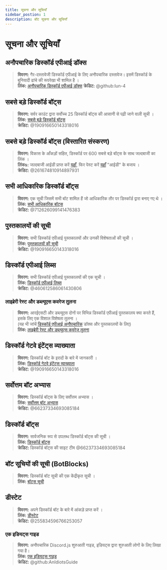 ```yaml
---
title: सूचना और सूचियाँ
sidebar_postion: 1
description: बॉट सूचना और सूचियाँ
---
```


# सूचना और सूचियाँ

## अनौपचारिक डिस्कॉर्ड एपीआई डॉक्स

> **विवरण:** गैर-दस्तावेजी डिस्कॉर्ड एपीआई के लिए अनौपचारिक दस्तावेज। इसमें डिस्कॉर्ड के बुनियादी ढांचे की रूपरेखा भी शामिल है ।  <br/>
**लिंक:** [अनौपचारिक डिस्कॉर्ड एपीआई डॉक्स](https://luna.gitlab.io/discord-unofficial-docs/)
**क्रेडिट:** @github:lun-4

## सबसे बड़े डिस्कॉर्ड बॉट्स

> **विवरण:** सर्वर काउंट द्वारा सर्वोच्च 25 डिस्कॉर्ड बॉट्स की आसानी से पढ़ी जाने वाली सूची ।   <br/>
**लिंक:** [सबसे बड़े डिस्कॉर्ड बॉट्स](https://gist.github.com/advaith1/451dcbca2d7c3503d4f48d63eb918cb0)   <br/>
**क्रेडिट:** @190916650143318016

## सबसे बड़े डिस्कॉर्ड बॉट्स (विस्तारित संस्करण)

> **विवरण:** विकास के आँकड़ों सहित, डिस्कॉर्ड पर 600 सबसे बड़े बॉट्स के साथ जल्दबाजी का लिंक ।  <br/>
**लिंकs:** जल्दबाजी आईडी प्राप्त करें [यहाँ](https://unbelievaboat.com/api/botlist), फिर पेस्ट करें [यहाँ](https://haste.unbelievaboat.com/ID) "आईडी" के बजाय ।  <br/>
**क्रेडिट:** @261674810914897931

## सभी आधिकारिक डिस्कॉर्ड बॉट्स

> **विवरण:** एक सूची जिसमें सभी बॉट शामिल हैं जो आधिकारिक तौर पर डिस्कॉर्ड द्वारा बनाए गए थे ।   <br/>
**लिंक:** [सभी आधिकारिक बॉट्स](https://gist.github.com/GeneralSadaf/e58edfb8158df2680aa90ae897c2e327)   <br/>
**क्रेडिट:** @712626099141476383

## पुस्तकालयों की सूची

> **विवरण:** सभी डिस्कॉर्ड एपीआई पुस्तकालयों और उनकी विशेषताओं की सूची ।   <br/>
**लिंक:** [पुस्तकालयों की सूची](https://libs.advaith.io/)   <br/>
**क्रेडिट:** @190916650143318016

## डिस्कॉर्ड एपीआई लिब्स

> **विवरण:** सभी डिस्कॉर्ड एपीआई पुस्तकालयों की एक सूची ।  <br/>
**लिंक:** [डिस्कॉर्ड एपीआई लिब्स](https://github.com/apacheli/discord-api-libs)  <br/>
**क्रेडिट:** @460612586061430806

### लाइब्रेरी रेस्ट और डब्ल्यूएस कवरेज तुलना

> **विवरण:** आरईएसटी और डब्ल्यूएस दोनों पर विभिन्न डिस्कॉर्ड एपीआई पुस्तकालय क्या करते हैं, इसके लिए एक विशाल विशेषता तुलना ।   <br/>
(यह भी जांचें [डिस्कॉर्ड एपीआई अनौपचारिक](https://discordapi.com/unofficial/) डॉक्स और पुस्तकालयों के लिए)   <br/>
**लिंक:** [लाइब्रेरी रेस्ट और डब्ल्यूएस कवरेज तुलना](https://discordapi.com/unofficial/comparison.html) 

## डिस्कॉर्ड गेटवे इंटेंट्स व्याख्याता

> **विवरण:** डिस्कॉर्ड बॉट के इरादों के बारे में जानकारी ।  <br/>
**लिंक:** [डिस्कॉर्ड गेटवे इंटेंट्स व्याख्याता](https://gist.github.com/advaith1/e69bcc1cdd6d0087322734451f15aa2f)  <br/>
**क्रेडिट:** @190916650143318016

## सर्वोत्तम बॉट अभ्यास

> **विवरण:** डिस्कॉर्ड बॉट्स के लिए सर्वोत्तम अभ्यास ।   <br/>
**लिंक:** [सर्वोत्तम बॉट अभ्यास](https://github.com/meew0/discord-bot-best-practices)   <br/>
**क्रेडिट:** @66237334693085184

## डिस्कॉर्ड बॉट्स

> **विवरण:** सार्वजनिक रूप से उपलब्ध डिस्कॉर्ड बॉट्स की सूची ।   <br/>
**लिंक:** [डिस्कॉर्ड बॉट्स](https://discord.bots.gg/)   <br/>
**क्रेडिट:** डिस्कॉर्ड बॉट्स की साइट टीम @66237334693085184

## बॉट सूचियों की सूची (BotBlocks)

> **विवरण:** डिस्कॉर्ड बॉट सूची की एक केंद्रीकृत सूची ।   <br/>
**लिंक:** [बॉट्स सूची](https://botblock.org/lists) 

## डीस्टेट

> **विवरण:** अपने डिस्कॉर्ड बॉट के बारे में आंकड़े प्राप्त करें ।   <br/>
**लिंक:** [डीस्टेट](https://github.com/benricheson101/dstat) <br/>
**क्रेडिट:** @255834596766253057

### एक इडियट्स गाइड

> **विवरण:**  अनौपचारिक Discord.js शुरुआती गाइड, इडियट्स द्वारा शुरुआती लोगों के लिए लिखा गया है। <br/>
**लिंक:** [एक इडियट्स गाइड](https://anidiots.guide/) <br/>
**क्रेडिट:** @github:AnIdiotsGuide
